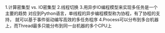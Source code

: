 1.计算密集型 vs. IO密集型
2.线程切换
3.用异步IO编程模型来实现多任务是一个主要的趋势
  对应到Python语言，单线程的异步编程模型称为协程，有了协程的支持，
  就可以基于事件驱动编写高效的多任务程序
 4.Process可以分布到多台机器上，而Thread最多只能分布到同一台机器的多个CPU上